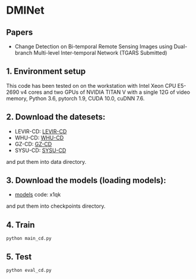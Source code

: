 # DMINet

## Papers
* Change Detection on Bi-temporal Remote Sensing Images using Dual-branch Multi-level Inter-temporal Network (TGARS Submitted)

## 1. Environment setup
This code has been tested on on the workstation with Intel Xeon CPU E5-2690 v4 cores and two GPUs of NVIDIA TITAN V with a single 12G of video memory, Python 3.6, pytorch 1.9, CUDA 10.0, cuDNN 7.6.

## 2. Download the datesets:
* LEVIR-CD:
[LEVIR-CD](https://justchenhao.github.io/LEVIR/)
* WHU-CD:
[WHU-CD](https://study.rsgis.whu.edu.cn/pages/download/building_dataset.html)
* GZ-CD:
[GZ-CD](https://github.com/daifeng2016/Change-Detection-Dataset-for-High-Resolution-Satellite-Imagery)
* SYSU-CD:
[SYSU-CD](https://github.com/liumency/SYSU-CD)

and put them into data directory.

## 3. Download the models (loading models):

* [models](https://pan.baidu.com/s/1m2vDFG8-FOCYdeidLeYOsA) code: x1qk

and put them into checkpoints directory.

## 4. Train

    python main_cd.py
    
## 5. Test

    python eval_cd.py

